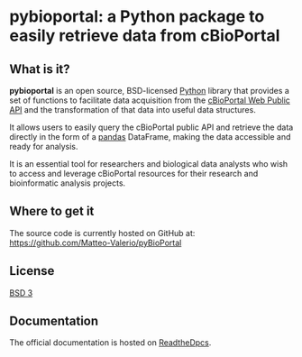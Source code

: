 # pybioportal: a Python package to easily retrieve data from cBioPortal

## What is it?

**pybioportal** is an open source, BSD-licensed [Python] library that provides a set of 
functions to facilitate data acquisition from the [cBioPortal Web Public API] and the transformation 
of that data into useful data structures.

It allows users to easily query the cBioPortal public API and retrieve the data directly in the form of a
[pandas] DataFrame, making the data accessible and ready for analysis.

It is an essential tool for researchers and biological data analysts who wish to access and leverage 
cBioPortal resources for their research and bioinformatic analysis projects.

[Python]: https://www.python.org/
[cBioPortal Web Public API]: https://www.cbioportal.org/api/swagger-ui/index.html
[pandas]: https://pandas.pydata.org/


## Where to get it
The source code is currently hosted on GitHub at:
https://github.com/Matteo-Valerio/pyBioPortal

<!--
Binary installers for the latest released version are available at the Python
Package Index ([PyPI]).

```sh
pip install pybioportal
```
[PyPI]: https://pypi.org/project/pybioportal -->

## License
[BSD 3](LICENSE.txt)

## Documentation
The official documentation is hosted on [ReadtheDpcs](https://pybioportal.readthedocs.io/en/latest/).